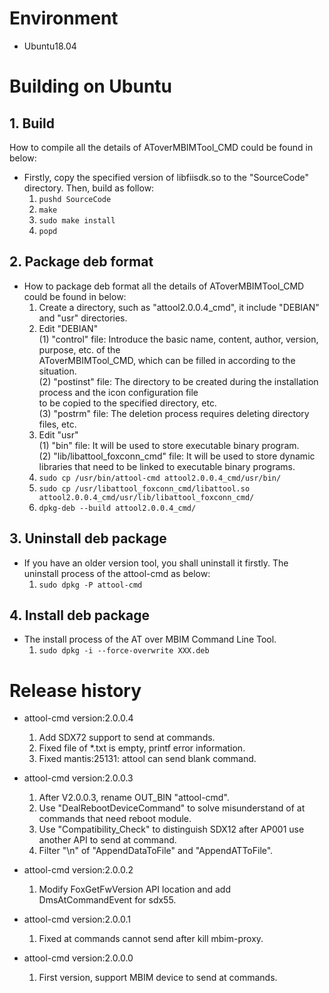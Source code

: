 # Environment
  - Ubuntu18.04<br>

# Building on Ubuntu

## 1. Build
How to compile all the details of AToverMBIMTool_CMD could be found in below:<br>
- Firstly, copy the specified version of libfiisdk.so to the "SourceCode" directory. Then, build as follow:<br>
    1. `pushd SourceCode`
    2. `make`
    3. `sudo make install`
    4. `popd`

## 2. Package deb format
- How to package deb format all the details of AToverMBIMTool_CMD could be found in below:<br>
    1. Create a directory, such as "attool2.0.0.4_cmd", it include "DEBIAN" and "usr" directories.<br>
    2. Edit "DEBIAN"<br>
	(1) "control" file: Introduce the basic name, content, author, version, purpose, etc. of the<br>
	AToverMBIMTool_CMD, which can be filled in according to the situation.<br>
	(2) "postinst" file: The directory to be created during the installation process and the icon configuration file<br>
	to be copied to the specified directory, etc.<br>
	(3) "postrm" file: The deletion process requires deleting directory files, etc.<br>
    3. Edit "usr"<br>
	(1) "bin" file: It will be used to store executable binary program.<br>
	(2) "lib/libattool_foxconn_cmd" file: It will be used to store dynamic libraries that need to be linked to executable binary programs.<br>
    4. `sudo cp /usr/bin/attool-cmd attool2.0.0.4_cmd/usr/bin/`
    5. `sudo cp /usr/libattool_foxconn_cmd/libattool.so attool2.0.0.4_cmd/usr/lib/libattool_foxconn_cmd/`
    6. `dpkg-deb --build attool2.0.0.4_cmd/`

## 3. Uninstall deb package
- If you have an older version tool, you shall uninstall it firstly. The uninstall process of the attool-cmd as below:<br>
    1. `sudo dpkg -P attool-cmd`

## 4. Install deb package
- The install process of the AT over MBIM Command Line Tool.<br>
    1. `sudo dpkg -i --force-overwrite XXX.deb`

# Release history
- attool-cmd version:2.0.0.4<br>
    1. Add SDX72 support to send at commands.<br>
    2. Fixed file of *.txt is empty, printf error information.<br>
    3. Fixed mantis:25131: attool can send blank command.<br>

- attool-cmd version:2.0.0.3<br>
    1. After V2.0.0.3, rename OUT_BIN "attool-cmd".<br>
    2. Use "DealRebootDeviceCommand" to solve misunderstand of at commands that need reboot module.<br>
    3. Use "Compatibility_Check" to distinguish SDX12 after AP001 use another API to send at command.<br>
    4. Filter "\n" of "AppendDataToFile" and "AppendATToFile".<br>

- attool-cmd version:2.0.0.2<br>
    1. Modify FoxGetFwVersion API location and add DmsAtCommandEvent for sdx55.<br>

- attool-cmd version:2.0.0.1<br>
    1. Fixed at commands cannot send after kill mbim-proxy.<br>

- attool-cmd version:2.0.0.0<br>
    1. First version, support MBIM device to send at commands.<br>
